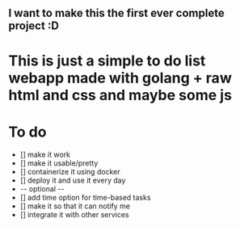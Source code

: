 ## I want to make this the first ever complete project :D
# This is just a simple to do list webapp made with golang + raw html and css and maybe some js


# To do
- [] make it work
- [] make it usable/pretty
- [] containerize it using docker
- [] deploy it and use it every day
- -- optional --
- [] add time option for time-based tasks
- [] make it so that it can notify me 
- [] integrate it with other services
